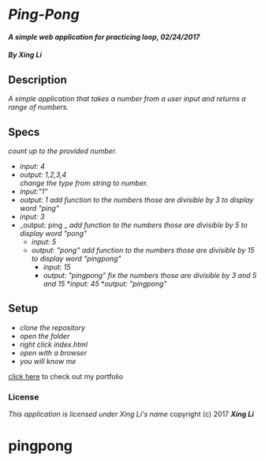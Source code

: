 # _**Ping-Pong**_

#### _A simple web application for practicing loop, 02/24/2017_

#### _By Xing Li_

## Description

_A simple application that takes a number from a user input and returns a range of numbers._

## Specs

_count up to the provided number._
  * _input: 4_
  * _output: 1,2,3,4_  
_change the type from string to number._
  * _input:"1"_
  * _output: 1_
_add function to the numbers those are divisible by 3 to display word "ping"_
  * _input: 3_
  * _output: ping _
_add function to the numbers those are divisible by 5 to display word "pong"_
    * _input: 5_
    * _output: "pong"_
_add function to the numbers those are divisible by 15 to display word "pingpong"_
      * _input: 15_
      * _output: "pingpong"_
_fix the numbers those are divisible by 3 and 5 and 15_
      *_input: 45_
      *_output: "pingpong"_

## Setup

* _clone the repository_
* _open the folder_
* _right click index.html_
* _open with a browser_
* _you will know me_

[click here](https://github.com/msuli1120/portfolio.git) to check out my portfolio

### License
*This application is licensed under Xing Li's name*
copyright (c) 2017 **_Xing Li_**
# pingpong

